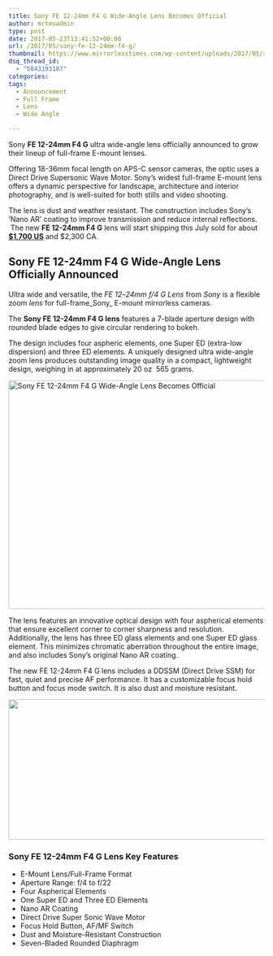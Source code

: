 ```yaml
---
title: Sony FE 12-24mm F4 G Wide-Angle Lens Becomes Official
author: mrtmsadmin
type: post
date: 2017-05-23T13:41:52+00:00
url: /2017/05/sony-fe-12-24mm-f4-g/
thumbnail: https://www.mirrorlesstimes.com/wp-content/uploads/2017/05/sony-fe-12-24mm-f4-g-mount.jpg
dsq_thread_id:
  - "5843193187"
categories:
tags:
  - Announcement
  - Full Frame
  - Lens
  - Wide Angle

---
```

Sony **FE 12-24mm F4 G** ultra wide-angle lens officially announced to grow their lineup of full-frame E-mount lenses.

Offering 18-36mm focal length on APS-C sensor cameras, the optic uses a Direct Drive Supersonic Wave Motor. Sony’s widest full-frame E-mount lens offers a dynamic perspective for landscape, architecture and interior photography, and is well-suited for both stills and video shooting.

The lens is dust and weather resistant. The construction includes Sony’s ‘Nano AR’ coating to improve transmission and reduce internal reflections.  The new **FE 12-24mm F4 G** lens will start shipping this July sold for about <a href="http://amzn.to/2pUlBvL" target="_blank" rel="noopener noreferrer"><strong>$1,700 US</strong></a> and $2,300 CA.<!--more-->

## Sony FE 12-24mm F4 G Wide-Angle Lens Officially Announced

Ultra wide and versatile, the _FE 12_&#8211;_24mm f/4 G Lens_ from _Sony_ is a flexible zoom _lens_ for full-frame_Sony_ E-mount mirrorless cameras.

The **Sony FE 12-24mm F4 G lens** features a 7-blade aperture design with rounded blade edges to give circular rendering to bokeh.

The design includes four aspheric elements, one Super ED (extra-low dispersion) and three ED elements. A uniquely designed ultra wide-angle zoom lens produces outstanding image quality in a compact, lightweight design, weighing in at approximately 20 oz  565 grams.

[<img class="aligncenter wp-image-1127 size-full" title="Sony FE 12-24mm F4 G Wide-Angle Lens Becomes Official" src="https://i1.wp.com/www.mirrorlesstimes.com/wp-content/uploads/2017/05/sony-fe-12-24mm-f4-g.jpg?resize=600%2C450&#038;ssl=1" alt="Sony FE 12-24mm F4 G Wide-Angle Lens Becomes Official" width="600" height="450" srcset="https://i1.wp.com/www.mirrorlesstimes.com/wp-content/uploads/2017/05/sony-fe-12-24mm-f4-g.jpg?w=1200&ssl=1 1200w, https://i1.wp.com/www.mirrorlesstimes.com/wp-content/uploads/2017/05/sony-fe-12-24mm-f4-g.jpg?resize=300%2C225&ssl=1 300w, https://i1.wp.com/www.mirrorlesstimes.com/wp-content/uploads/2017/05/sony-fe-12-24mm-f4-g.jpg?resize=768%2C576&ssl=1 768w, https://i1.wp.com/www.mirrorlesstimes.com/wp-content/uploads/2017/05/sony-fe-12-24mm-f4-g.jpg?resize=1024%2C768&ssl=1 1024w" sizes="(max-width: 600px) 100vw, 600px" data-recalc-dims="1" />][1]

The lens features an innovative optical design with four aspherical elements that ensure excellent corner to corner sharpness and resolution. Additionally, the lens has three ED glass elements and one Super ED glass element. This minimizes chromatic aberration throughout the entire image, and also includes Sony’s original Nano AR coating.

The new FE 12-24mm F4 G lens includes a DDSSM (Direct Drive SSM) for fast, quiet and precise AF performance. It has a customizable focus hold button and focus mode switch. It is also dust and moisture resistant.

[<img class="aligncenter size-full wp-image-1126" src="https://i0.wp.com/www.mirrorlesstimes.com/wp-content/uploads/2017/05/sony-fe-12-24mm-f4-g-mtf.png?resize=600%2C276&#038;ssl=1" alt="" width="600" height="276" srcset="https://i0.wp.com/www.mirrorlesstimes.com/wp-content/uploads/2017/05/sony-fe-12-24mm-f4-g-mtf.png?w=880&ssl=1 880w, https://i0.wp.com/www.mirrorlesstimes.com/wp-content/uploads/2017/05/sony-fe-12-24mm-f4-g-mtf.png?resize=300%2C138&ssl=1 300w, https://i0.wp.com/www.mirrorlesstimes.com/wp-content/uploads/2017/05/sony-fe-12-24mm-f4-g-mtf.png?resize=768%2C353&ssl=1 768w" sizes="(max-width: 600px) 100vw, 600px" data-recalc-dims="1" />][2]

### Sony FE 12-24mm F4 G Lens Key Features

<ul data-selenium="highlightList">
  <li>
    E-Mount Lens/Full-Frame Format
  </li>
  <li>
    Aperture Range: f/4 to f/22
  </li>
  <li>
    Four Aspherical Elements
  </li>
  <li>
    One Super ED and Three ED Elements
  </li>
  <li>
    Nano AR Coating
  </li>
  <li>
    Direct Drive Super Sonic Wave Motor
  </li>
  <li>
    Focus Hold Button, AF/MF Switch
  </li>
  <li>
    Dust and Moisture-Resistant Construction
  </li>
  <li>
    Seven-Bladed Rounded Diaphragm
  </li>
</ul>

 [1]: https://i1.wp.com/www.mirrorlesstimes.com/wp-content/uploads/2017/05/sony-fe-12-24mm-f4-g.jpg?ssl=1
 [2]: https://i0.wp.com/www.mirrorlesstimes.com/wp-content/uploads/2017/05/sony-fe-12-24mm-f4-g-mtf.png?ssl=1